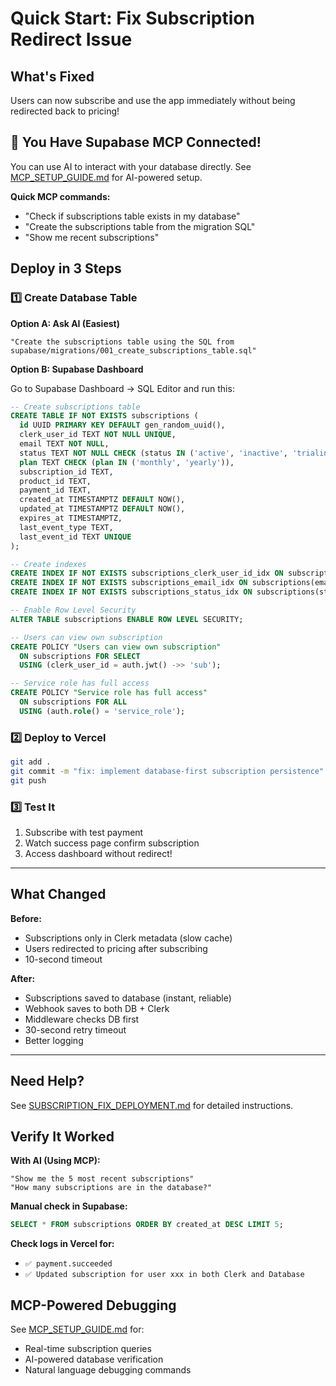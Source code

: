 # Quick Start: Fix Subscription Redirect Issue

## What's Fixed
Users can now subscribe and use the app immediately without being redirected back to pricing!

## 🎉 You Have Supabase MCP Connected!

You can use AI to interact with your database directly. See [MCP_SETUP_GUIDE.md](MCP_SETUP_GUIDE.md) for AI-powered setup.

**Quick MCP commands:**
- "Check if subscriptions table exists in my database"
- "Create the subscriptions table from the migration SQL"
- "Show me recent subscriptions"

## Deploy in 3 Steps

### 1️⃣ Create Database Table

**Option A: Ask AI (Easiest)**
```
"Create the subscriptions table using the SQL from supabase/migrations/001_create_subscriptions_table.sql"
```

**Option B: Supabase Dashboard**

Go to Supabase Dashboard → SQL Editor and run this:

```sql
-- Create subscriptions table
CREATE TABLE IF NOT EXISTS subscriptions (
  id UUID PRIMARY KEY DEFAULT gen_random_uuid(),
  clerk_user_id TEXT NOT NULL UNIQUE,
  email TEXT NOT NULL,
  status TEXT NOT NULL CHECK (status IN ('active', 'inactive', 'trialing', 'cancelled', 'failed', 'expired')),
  plan TEXT CHECK (plan IN ('monthly', 'yearly')),
  subscription_id TEXT,
  product_id TEXT,
  payment_id TEXT,
  created_at TIMESTAMPTZ DEFAULT NOW(),
  updated_at TIMESTAMPTZ DEFAULT NOW(),
  expires_at TIMESTAMPTZ,
  last_event_type TEXT,
  last_event_id TEXT UNIQUE
);

-- Create indexes
CREATE INDEX IF NOT EXISTS subscriptions_clerk_user_id_idx ON subscriptions(clerk_user_id);
CREATE INDEX IF NOT EXISTS subscriptions_email_idx ON subscriptions(email);
CREATE INDEX IF NOT EXISTS subscriptions_status_idx ON subscriptions(status);

-- Enable Row Level Security
ALTER TABLE subscriptions ENABLE ROW LEVEL SECURITY;

-- Users can view own subscription
CREATE POLICY "Users can view own subscription"
  ON subscriptions FOR SELECT
  USING (clerk_user_id = auth.jwt() ->> 'sub');

-- Service role has full access
CREATE POLICY "Service role has full access"
  ON subscriptions FOR ALL
  USING (auth.role() = 'service_role');
```

### 2️⃣ Deploy to Vercel

```bash
git add .
git commit -m "fix: implement database-first subscription persistence"
git push
```

### 3️⃣ Test It

1. Subscribe with test payment
2. Watch success page confirm subscription
3. Access dashboard without redirect!

---

## What Changed

**Before:**
- Subscriptions only in Clerk metadata (slow cache)
- Users redirected to pricing after subscribing
- 10-second timeout

**After:**
- Subscriptions saved to database (instant, reliable)
- Webhook saves to both DB + Clerk
- Middleware checks DB first
- 30-second retry timeout
- Better logging

---

## Need Help?

See [SUBSCRIPTION_FIX_DEPLOYMENT.md](SUBSCRIPTION_FIX_DEPLOYMENT.md) for detailed instructions.

## Verify It Worked

**With AI (Using MCP):**
```
"Show me the 5 most recent subscriptions"
"How many subscriptions are in the database?"
```

**Manual check in Supabase:**
```sql
SELECT * FROM subscriptions ORDER BY created_at DESC LIMIT 5;
```

**Check logs in Vercel for:**
- `✅ payment.succeeded`
- `✅ Updated subscription for user xxx in both Clerk and Database`

## MCP-Powered Debugging

See [MCP_SETUP_GUIDE.md](MCP_SETUP_GUIDE.md) for:
- Real-time subscription queries
- AI-powered database verification
- Natural language debugging commands
